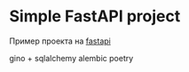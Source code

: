 # Simple FastAPI project

Пример проекта на [fastapi](https://github.com/tiangolo/fastapi)

gino + sqlalchemy
alembic
poetry
